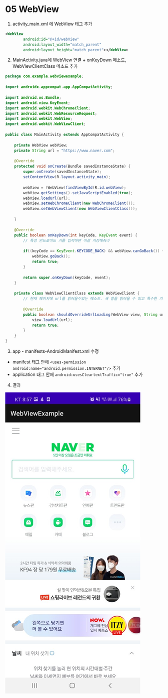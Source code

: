 # 05 WebView

1. activity_main.xml 에 WebView 태그 추가

```xml
<WebView
        android:id="@+id/webView"
        android:layout_width="match_parent"
        android:layout_height="match_parent"></WebView>
```

2. MainActivity.java에 WebView 연결 + onKeyDown 메소드, WebViewClientClass 메소드 추가

```java
package com.example.webviewexample;

import androidx.appcompat.app.AppCompatActivity;

import android.os.Bundle;
import android.view.KeyEvent;
import android.webkit.WebChromeClient;
import android.webkit.WebResourceRequest;
import android.webkit.WebView;
import android.webkit.WebViewClient;

public class MainActivity extends AppCompatActivity {

    private WebView webView;
    private String url = "https://www.naver.com";

    @Override
    protected void onCreate(Bundle savedInstanceState) {
        super.onCreate(savedInstanceState);
        setContentView(R.layout.activity_main);

        webView = (WebView)findViewById(R.id.webView);
        webView.getSettings().setJavaScriptEnabled(true);
        webView.loadUrl(url);
        webView.setWebChromeClient(new WebChromeClient());
        webView.setWebViewClient(new WebViewClientClass());

    }

    @Override
    public boolean onKeyDown(int keyCode, KeyEvent event) {
        // 특정 안드로이드 키를 입력하면 이걸 지정해줘라

        if((keyCode == KeyEvent.KEYCODE_BACK) && webView.canGoBack()) {
            webView.goBack();
            return true;
        }

        return super.onKeyDown(keyCode, event);
    }

    private class WebViewClientClass extends WebViewClient {
        // 현재 페이지에 url를 읽어올수있는 메소드. 새 창을 읽어올 수 있고 특수한 기능을 만들 수도 있음

        @Override
        public boolean shouldOverrideUrlLoading(WebView view, String url) {
            view.loadUrl(url);
            return true;
        }
    }
}
```

3. app - manifests-AndroidManifest.xml 수정

- manifest 태그 안에 `<uses-permission android:name="android.permission.INTERNET"/>` 추가
- application 태그 안에 `android:usesCleartextTraffic="true"` 추가

4. 결과

![Untitled](./Untitled.png)
